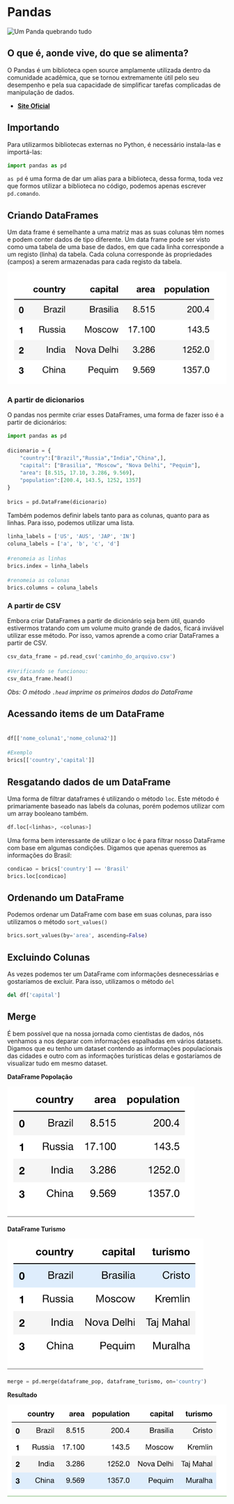 # Pandas

![Um Panda quebrando tudo](https://media.giphy.com/media/PV7CZGyKghri0/giphy.gif)

## O que é, aonde vive, do que se alimenta?

O Pandas é um biblioteca open source amplamente utilizada dentro da comunidade acadêmica, que se tornou extremamente útil pelo seu desempenho e pela sua capacidade de simplificar tarefas complicadas de manipulação de dados.

- [__Site Oficial__](https://pandas.pydata.org/)

## Importando

Para utilizarmos bibliotecas externas no Python, é necessário instala-las e importá-las:

```Python
import pandas as pd
```

`as pd` é uma forma de dar um alias para a biblioteca, dessa forma, toda vez que formos utilizar a biblioteca no código, podemos apenas escrever `pd.comando`.

## Criando DataFrames

Um data frame é semelhante a uma matriz mas as suas colunas têm nomes e podem conter dados de tipo diferente. Um data frame pode ser visto como uma tabela de uma base de dados, em que cada linha corresponde a um registo (linha) da tabela. Cada coluna corresponde às propriedades (campos) a serem armazenadas para cada registo da tabela.

![Imagem Tabela](imagens/brics.png)

### A partir de dicionarios
O pandas nos permite criar esses DataFrames, uma forma de fazer isso é a partir de dicionários:

```Python
import pandas as pd

dicionario = {
    "country":["Brazil","Russia","India","China",],
    "capital": ["Brasilia", "Moscow", "Nova Delhi", "Pequim"],
    "area": [8.515, 17.10, 3.286, 9.569],
    "population":[200.4, 143.5, 1252, 1357]
}

brics = pd.DataFrame(dicionario)
```

Também podemos definir labels tanto para as colunas, quanto para as linhas. Para isso, podemos utilizar uma lista.

```Python
linha_labels = ['US', 'AUS', 'JAP', 'IN']
coluna_labels = ['a', 'b', 'c', 'd']

#renomeia as linhas
brics.index = linha_labels

#renomeia as colunas
brics.columns = coluna_labels
```

### A partir de CSV

Embora criar DataFrames a partir de dicionário seja bem útil, quando estivermos tratando com um volume muito grande de dados, ficará inviável utilizar esse método. Por isso, vamos aprende a como criar DataFrames a partir de CSV.

```Python
csv_data_frame = pd.read_csv('caminho_do_arquivo.csv')

#Verificando se funcionou:
csv_data_frame.head()
```

*Obs: O método `.head` imprime os primeiros dados do DataFrame*

## Acessando items de um DataFrame

```Python

df[['nome_coluna1','nome_coluna2']]

#Exemplo
brics[['country','capital']]
```

## Resgatando dados de um DataFrame

Uma forma de filtrar dataframes é utilizando o método `loc`. Este método é primariamente baseado nas labels da colunas, porém podemos utilizar com um array booleano também.

```Python
df.loc[<linhas>, <colunas>]
```

Uma forma bem interessante de utilizar o loc é para filtrar nosso DataFrame com base em algumas condições. Digamos que apenas queremos as informações do Brasil:

```Python
condicao = brics['country'] == 'Brasil'
brics.loc[condicao]
```

## Ordenando um DataFrame

Podemos ordenar um DataFrame com base em suas colunas, para isso utilizamos o método `sort_values()`

```Python
brics.sort_values(by='area', ascending=False)
```

## Excluindo Colunas

As vezes podemos ter um DataFrame com informações desnecessárias e gostaríamos de excluir. Para isso, utilizamos o método `del`

```Python
del df['capital']
```

## Merge

É bem possível que na nossa jornada como cientistas de dados, nós venhamos a nos deparar com informações espalhadas em vários datasets. Digamos que eu tenho um dataset contendo as informações populacionais das cidades e outro com as informações turísticas delas e gostaríamos de visualizar tudo em mesmo dataset.

__DataFrame Popolação__

![dataframe populcão](imagens/pop.png)

__DataFrame Turismo__

![dataframe turiemo](imagens/turismo.png)

```Python
merge = pd.merge(dataframe_pop, dataframe_turismo, on='country')
```

__Resultado__

![dataframe turiemo](imagens/merge.png)